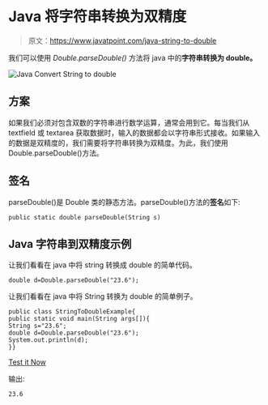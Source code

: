 # Java 将字符串转换为双精度

> 原文：<https://www.javatpoint.com/java-string-to-double>

我们可以使用 *Double.parseDouble()* 方法将 java 中的**字符串转换为 double。**

![Java Convert String to double](../img/db2c4f69f803d3d26bb6e69ac062f17e.png)

## 方案

如果我们必须对包含双数的字符串进行数学运算，通常会用到它。每当我们从 textfield 或 textarea 获取数据时，输入的数据都会以字符串形式接收。如果输入的数据是双精度的，我们需要将字符串转换为双精度。为此，我们使用 Double.parseDouble()方法。

## 签名

parseDouble()是 Double 类的静态方法。parseDouble()方法的**签名**如下:

```
public static double parseDouble(String s)

```

## Java 字符串到双精度示例

让我们看看在 java 中将 string 转换成 double 的简单代码。

```
double d=Double.parseDouble("23.6");

```

让我们看看在 java 中将 String 转换为 double 的简单例子。

```
public class StringToDoubleExample{
public static void main(String args[]){
String s="23.6";
double d=Double.parseDouble("23.6");
System.out.println(d);
}}

```

[Test it Now](https://www.javatpoint.com/opr/test.jsp?filename=StringToDoubleExample)

输出:

```
23.6

```